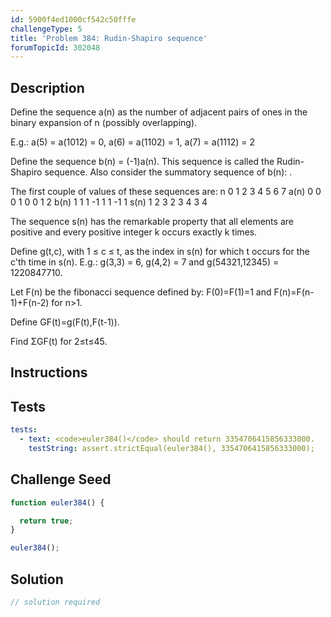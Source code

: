 ```yaml
---
id: 5900f4ed1000cf542c50fffe
challengeType: 5
title: 'Problem 384: Rudin-Shapiro sequence'
forumTopicId: 302048
---
```


## Description

<section id='description'>

Define the sequence a(n) as the number of adjacent pairs of ones in the binary expansion of n (possibly overlapping).

E.g.: a(5) = a(1012) = 0, a(6) = a(1102) = 1, a(7) = a(1112) = 2

Define the sequence b(n) = (-1)a(n). This sequence is called the Rudin-Shapiro sequence. Also consider the summatory sequence of b(n): .

The first couple of values of these sequences are: n 0 1 2 3 4 5 6 7 a(n) 0 0 0 1 0 0 1 2 b(n) 1 1 1 -1 1 1 -1 1 s(n) 1 2 3 2 3 4 3 4

The sequence s(n) has the remarkable property that all elements are positive and every positive integer k occurs exactly k times.

Define g(t,c), with 1 ≤ c ≤ t, as the index in s(n) for which t occurs for the c'th time in s(n). E.g.: g(3,3) = 6, g(4,2) = 7 and g(54321,12345) = 1220847710.

Let F(n) be the fibonacci sequence defined by: F(0)=F(1)=1 and F(n)=F(n-1)+F(n-2) for n>1.

Define GF(t)=g(F(t),F(t-1)).

Find ΣGF(t) for 2≤t≤45.

</section>

## Instructions

<section id='instructions'>

</section>

## Tests

<section id='tests'>

```yml
tests:
  - text: <code>euler384()</code> should return 3354706415856333000.
    testString: assert.strictEqual(euler384(), 3354706415856333000);

```

</section>

## Challenge Seed

<section id='challengeSeed'>

<div id='js-seed'>

```js
function euler384() {

  return true;
}

euler384();
```

</div>

</section>

## Solution

<section id='solution'>

```js
// solution required
```

</section>
